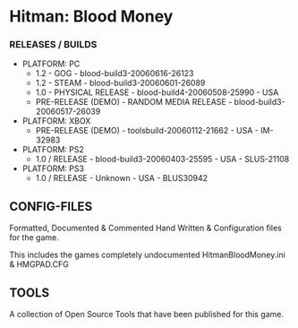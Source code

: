 # Hitman: Blood Money

### RELEASES / BUILDS

 - PLATFORM: PC
   - 1.2	- GOG - blood-build3-20060616-26123
   - 1.2	- STEAM - blood-build3-20060601-26089
   - 1.0 - PHYSICAL RELEASE - blood-build4-20060508-25990 - USA		
   - PRE-RELEASE	(DEMO) - RANDOM MEDIA RELEASE - blood-build3-20060517-26039
 - PLATFORM: XBOX
   - PRE-RELEASE	(DEMO) - toolsbuild-20060112-21662 - USA - IM-32983
 - PLATFORM: PS2
   - 1.0 / RELEASE - blood-build3-20060403-25595 - USA - SLUS-21108
 - PLATFORM: PS3
   - 1.0 / RELEASE - Unknown - USA - BLUS30942

## CONFIG-FILES
Formatted, Documented & Commented Hand Written & Configuration files for the game.

This includes the games completely undocumented HitmanBloodMoney.ini & HMGPAD.CFG

## TOOLS
A collection of Open Source Tools that have been published for this game.
